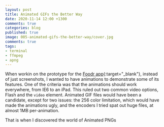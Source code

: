 ```yaml
---
layout: post
title: Animated GIFs the Better Way
date: 2020-11-14 12:00 +1300
comments: true
categories: blog
published: true
image: 005-animated-gifs-the-better-way/cover.jpg
comments: true
tags:
- terminal
- ffmpeg
- apng
---
```


When workin on the prototype for the [Foodr app](https://upamanyu.in/works/2017/foodr-app){:target="_blank"}, instead of just screenshots, I wanted to have animations to demonstrate some of its features. One of the criteria was that the animations should work everywhere, from IE6 to an iPad. This ruled out two common video options, Flash and the <code class="language-html">video</code> element. Animated GIF files would have been a candidate, except for two issues: the 256 color limitation, which would have made the animations ugly, and the encoders I tried spat out huge files, at almost 1MB per-animation.

That is when I discovered the world of Animated PNGs